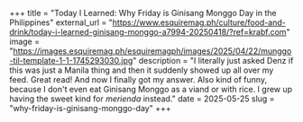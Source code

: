 +++
title = "Today I Learned: Why Friday is Ginisang Monggo Day in the Philippines"
external_url = "https://www.esquiremag.ph/culture/food-and-drink/today-i-learned-ginisang-monggo-a7994-20250418/?ref=krabf.com"
image = "https://images.esquiremag.ph/esquiremagph/images/2025/04/22/munggo-til-template-1-1-1745293030.jpg"
description = "I literally just asked Denz if this was just a Manila thing and then it suddenly showed up all over my feed. Great read! And now I finally got my answer. Also kind of funny, because I don't even eat Ginisang Monggo as a viand or with rice. I grew up having the sweet kind for <em>merienda</em> instead."
date = 2025-05-25
slug = "why-friday-is-ginisang-monggo-day"
+++